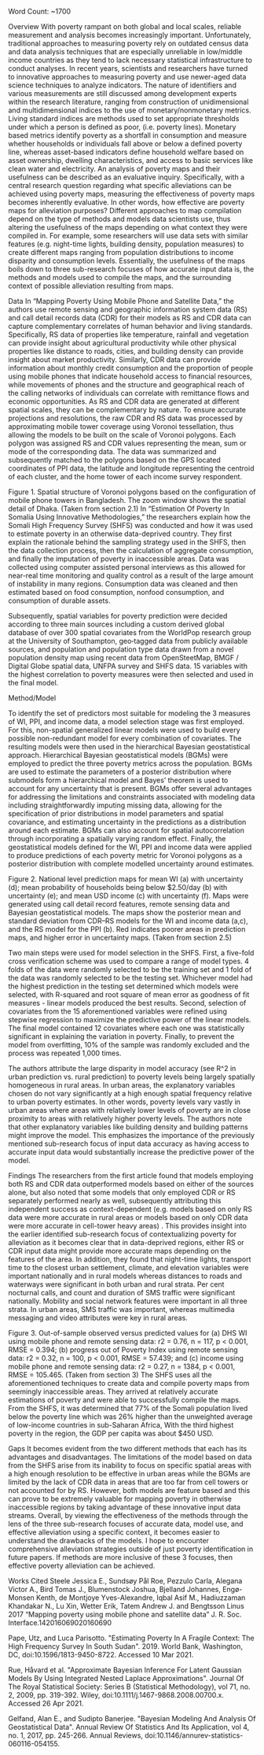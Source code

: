 Word Count: ~1700

Overview
With poverty rampant on both global and local scales, reliable measurement and analysis becomes increasingly important. Unfortunately, traditional approaches to measuring poverty rely on outdated census data and data analysis techniques that are especially unreliable in low/middle income countries as they tend to lack necessary statistical infrastructure to conduct analyses. In recent years, scientists and researchers have turned to innovative approaches to measuring poverty and use newer-aged data science techniques to analyze indicators. The nature of identifiers and various measurements are still discussed among development experts within the research literature, ranging from construction of unidimensional and multidimensional indices to the use of monetary/nonmonetary metrics. 
Living standard indices are methods used to set appropriate thresholds under which a person is defined as poor, (i.e. poverty lines). Monetary based metrics identify poverty as a shortfall in consumption and measure whether households or individuals fall above or below a defined poverty line, whereas asset-based indicators define household welfare based on asset ownership, dwelling characteristics, and access to basic services like clean water and electricity. 
An analysis of poverty maps and their usefulness can be described as an evaluative inquiry. Specifically, with a central research question regarding what specific alleviations can be achieved using poverty maps, measuring the effectiveness of poverty maps becomes inherently evaluative. In other words, how effective are poverty maps for alleviation purposes?  Different approaches to map compilation depend on the type of methods and models data scientists use, thus altering the usefulness of the maps depending on what context they were compiled in. For example, some researchers will use data sets with similar features (e.g. night-time lights, building density, population measures) to create different maps ranging from population distributions to income disparity and consumption levels. Essentially, the usefulness of the maps boils down to three sub-research focuses of how accurate input data is, the methods and models used to compile the maps, and the surrounding context of possible alleviation resulting from maps.

Data
In “Mapping Poverty Using Mobile Phone and Satellite Data,” the authors use remote sensing and geographic information system data (RS) and call detail records data (CDR) for their models as RS and CDR data can capture complementary correlates of human behavior and living standards. Specifically, RS data of properties like temperature, rainfall and vegetation can provide insight about agricultural productivity while other physical properties like distance to roads, cities, and building density can provide insight about market productivity. Similarly, CDR data can provide information about monthly credit consumption and the proportion of people using mobile phones that indicate household access to financial resources, while movements of phones and the structure and geographical reach of the calling networks of individuals can correlate with remittance flows and economic opportunities. As RS and CDR data are generated at different spatial scales, they can be complementary by nature. 
To ensure accurate projections and resolutions, the raw CDR and RS data was processed by approximating mobile tower coverage using Voronoi tessellation, thus allowing the models to be built on the scale of Voronoi polygons. Each polygon was assigned RS and CDR values representing the mean, sum or mode of the corresponding data. The data was summarized and subsequently matched to the polygons based on the GPS located coordinates of PPI data, the latitude and longitude representing the centroid of each cluster, and the home tower of each income survey respondent.

Figure 1. Spatial structure of Voronoi polygons based on the configuration of mobile phone towers in Bangladesh. The zoom window shows the spatial detail of Dhaka. (Taken from section 2.1) 
In “Estimation Of Poverty In Somalia Using Innovative Methodologies,” the researchers explain how the Somali High Frequency Survey (SHFS) was conducted and how it was used to estimate poverty in an otherwise data-deprived country. They first explain the rationale behind the sampling strategy used in the SHFS, then the data collection process, then the calculation of aggregate consumption, and finally the imputation of poverty in inaccessible areas. Data was collected using computer assisted personal interviews as this allowed for near-real time monitoring and quality control as a result of the large amount of instability in many regions. Consumption data was cleaned and then estimated based on food consumption, nonfood consumption, and consumption of durable assets. 

Subsequently, spatial variables for poverty prediction were decided according to three main sources including a custom derived global database of over 300 spatial covariates from the WorldPop research group at the University of Southampton, geo‐tagged data from publicly  available sources, and population and population type data drawn from a novel population density map using recent data from OpenSteetMap, BMGF / Digital Globe spatial data, UNFPA survey and SHFS data. 15 variables with the highest correlation to poverty measures were then selected and used in the final model. 

Method/Model

To identify the set of predictors most suitable for modeling the 3 measures of WI, PPI, and income data, a model selection stage was first employed. For this, non-spatial generalized linear models were used to build every possible non-redundant model for every combination of covariates. The resulting models were then used in the hierarchical Bayesian geostatistical approach. Hierarchical Bayesian geostatistical models (BGMs) were employed to predict the three poverty metrics across the population. BGMs are used to estimate the parameters of a  posterior distribution where submodels form a hierarchical model and Bayes’ theorem is used to account for any uncertainty that is present. BGMs offer several advantages for addressing the limitations and constraints associated with modeling data including straightforwardly imputing missing data, allowing for the specification of prior distributions in model parameters and spatial covariance, and estimating uncertainty in the predictions as a distribution around each estimate. BGMs can also account for spatial autocorrelation through incorporating a spatially varying random effect. Finally, the geostatistical models defined for the WI, PPI and income data were applied to produce predictions of each poverty metric for Voronoi polygons as a posterior distribution with complete modelled uncertainty around estimates.

Figure 2. National level prediction maps for mean WI (a) with uncertainty (d); mean probability of households being below $2.50/day (b) with uncertainty (e); and mean USD income (c) with uncertainty (f). Maps were generated using call detail record features, remote sensing data and Bayesian geostatistical models. The maps show the posterior mean and standard deviation from CDR–RS models for the WI and income data (a,c), and the RS model for the PPI (b). Red indicates poorer areas in prediction maps, and higher error in uncertainty maps. (Taken from section 2.5) 

Two main steps were used for model selection in the SHFS. First, a five-fold cross verification scheme was used to compare a range of model types. 4 folds of the data were randomly selected to be the training set and 1 fold of the data was randomly selected to be the testing set. Whichever model had the highest prediction in the testing set determined which models were selected, with R-squared and root square of mean error as goodness of fit measures - linear models produced the best results. Second, selection of covariates from the 15 aforementioned variables were refined using stepwise regression to maximize the predictive power of the linear models. The final model contained 12 covariates where each one was statistically significant in explaining the variation in poverty. Finally, to prevent the model from overfitting, 10% of the sample was randomly excluded and the process was repeated 1,000 times.



The authors attribute the large disparity in model accuracy (see R^2 in urban prediction vs. rural prediction) to poverty levels being largely spatially homogeneous in rural areas. In urban areas, the explanatory variables chosen do not vary significantly at a high enough spatial frequency relative to urban poverty estimates. In other words, poverty levels vary vastly in urban areas where areas with relatively lower levels of poverty are in close proximity to areas with relatively higher poverty levels. The authors note that other explanatory variables like building density and building patterns might improve the model. This emphasizes the importance of the previously mentioned sub-research focus of input data accuracy as having access to accurate input data would substantially increase the predictive power of the model. 

Findings
The researchers from the first article found that models employing both RS and CDR data outperformed models based on either of the sources alone, but also noted that some models that only employed CDR or RS separately performed nearly as well, subsequently attributing this independent success as context-dependent (e.g. models based on only RS data were more accurate in rural areas or models based on only CDR data were more accurate in cell-tower heavy areas) . This provides insight into the earlier identified sub-research focus of contextualizing poverty for alleviation as it becomes clear that in data-deprived regions, either RS or CDR input data might provide more accurate maps depending on the features of the area. In addition, they found that night-time lights, transport time to the closest urban settlement, climate, and elevation variables were important nationally and in rural models whereas distances to roads and waterways were significant in both urban and rural strata. Per cent nocturnal calls, and count and duration of SMS traffic were significant nationally. Mobility and social network features were important in all three strata. In urban areas, SMS traffic was important, whereas multimedia messaging and video attributes were key in rural areas.

Figure 3. Out-of-sample observed versus predicted values for (a) DHS WI using mobile phone and remote sensing data: r2 = 0.76, n = 117, p < 0.001, RMSE = 0.394; (b) progress out of Poverty Index using remote sensing data: r2 = 0.32, n = 100, p < 0.001, RMSE = 57.439; and (c) income using mobile phone and remote sensing data: r2 = 0.27, n = 1384, p < 0.001, RMSE = 105.465. (Taken from section 3) 
The SHFS uses all the aforementioned techniques to create data and compile poverty maps from seemingly inaccessible areas. They arrived at relatively accurate estimations of poverty and were able to successfully compile the maps. From the SHFS, it was determined that 77% of the Somali population lived below the poverty line which was 26% higher than the unweighted average of low-income countries in sub-Saharan Africa, With the third highest poverty in the region, the GDP per capita was about $450 USD. 





Gaps
It becomes evident from the two different methods that each has its advantages and disadvantages. The limitations of the model based on data from the SHFS arise from its inability to focus on specific spatial areas with a high enough resolution to be effective in urban areas  while the BGMs are limited by the lack of CDR data in areas that are too far from cell towers or not accounted for by RS. However, both models are feature based and this can prove to be extremely valuable for mapping poverty in otherwise inaccessible regions by taking advantage of these innovative input data streams. Overall, by viewing the effectiveness of the methods through the lens of the three sub-research focuses of accurate data, model use, and effective alleviation using a specific context, it becomes easier to understand the drawbacks of the models. I hope to encounter comprehensive alleviation strategies outside of just poverty identification in future papers. If methods are more inclusive of these 3 focuses, then effective poverty alleviation can be achieved.

Works Cited
Steele Jessica E., Sundsøy Pål Roe, Pezzulo Carla, Alegana Victor A., Bird Tomas J., Blumenstock Joshua, Bjelland Johannes, Engø-Monsen Kenth, de Montjoye Yves-Alexandre, Iqbal Asif M., Hadiuzzaman Khandakar N., Lu Xin, Wetter Erik, Tatem Andrew J. and Bengtsson Linus 2017 “Mapping poverty using mobile phone and satellite data” J. R. Soc. Interface.142016069020160690

Pape, Utz, and Luca Parisotto. "Estimating Poverty In A Fragile Context: The High Frequency Survey In South Sudan". 2019. World Bank, Washington, DC, doi:10.1596/1813-9450-8722. Accessed 10 Mar 2021.

Rue, Håvard et al. "Approximate Bayesian Inference For Latent Gaussian Models By Using Integrated Nested Laplace Approximations". Journal Of The Royal Statistical Society: Series B (Statistical Methodology), vol 71, no. 2, 2009, pp. 319-392. Wiley, doi:10.1111/j.1467-9868.2008.00700.x. Accessed 26 Apr 2021.

Gelfand, Alan E., and Sudipto Banerjee. "Bayesian Modeling And Analysis Of Geostatistical Data". Annual Review Of Statistics And Its Application, vol 4, no. 1, 2017, pp. 245-266. Annual Reviews, doi:10.1146/annurev-statistics-060116-054155.



	

